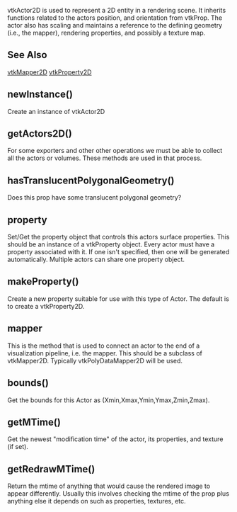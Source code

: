 vtkActor2D is used to represent a 2D entity in a rendering scene. It inherits
functions related to the actors position, and orientation from
vtkProp. The actor also has scaling and maintains a reference to the
defining geometry (i.e., the mapper), rendering properties, and possibly a
texture map.

## See Also

[vtkMapper2D](./Rendering_Core_Mapper2D.html) 
[vtkProperty2D](./Rendering_Core_Property2D.html) 

## newInstance()

Create an instance of vtkActor2D

## getActors2D()

For some exporters and other other operations we must be
able to collect all the actors or volumes. These methods
are used in that process.

## hasTranslucentPolygonalGeometry()

Does this prop have some translucent polygonal geometry?

## property

Set/Get the property object that controls this actors surface
properties. This should be an instance of a vtkProperty object. Every
actor must have a property associated with it. If one isn't specified,
then one will be generated automatically. Multiple actors can share one
property object.

## makeProperty()

Create a new property suitable for use with this type of Actor.
The default is to create a vtkProperty2D.

## mapper

This is the method that is used to connect an actor to the end of a
visualization pipeline, i.e. the mapper. This should be a subclass
of vtkMapper2D. Typically vtkPolyDataMapper2D will be used.

## bounds()

Get the bounds for this Actor as (Xmin,Xmax,Ymin,Ymax,Zmin,Zmax).

## getMTime()

Get the newest "modification time" of the actor, its properties, and texture (if set).

## getRedrawMTime()

Return the mtime of anything that would cause the rendered image to
appear differently. Usually this involves checking the mtime of the
prop plus anything else it depends on such as properties, textures,
etc.
